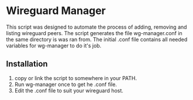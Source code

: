 # Wireguard Manager
This script was designed to automate the process of adding, removing and listing wireguard peers.
The script generates the file wg-manager.conf in the same directory is was ran from. The initial .conf file contains all needed variables for wg-manager to do it's job. 

## Installation
1) copy or link the script to somewhere in your PATH.
2) Run wg-manager once to get he .conf file. 
3) Edit the .conf file to suit your wireguard host.
